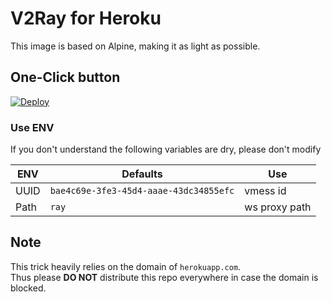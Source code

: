 # V2Ray for Heroku
This image is based on Alpine, making it as light as possible.

## One-Click button
[![Deploy](https://www.herokucdn.com/deploy/button.png)](https://heroku.com/deploy)

### Use ENV

If you don't understand the following variables are dry, please don't modify

ENV | Defaults | Use
--|--|--
UUID | `bae4c69e-3fe3-45d4-aaae-43dc34855efc` | vmess id
Path | `ray` | ws proxy path

## Note
This trick heavily relies on the domain of `herokuapp.com`. \
Thus please **DO NOT** distribute this repo everywhere in case the domain is blocked.
